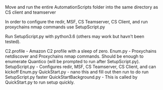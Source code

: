 Move and run the entire AutomationScripts folder into the same directory as CS client and teamserver

In order to configure the redir, MSF, CS Teamserver, CS Client, and run proxychains nmap commands use SetupScript.py

Run SetupScript.py with python3.6 (others may work but havn't been tested).


C2.profile		- Amazon C2 profile with a sleep of zero.
Enum.py			- Proxychains netdiscover and Proxychains nmap commands. Should be enough to enumerate Quantico (will be prompted to run after SetupScript.py).
SetupScript.py		- Configures redir, MSF, CS Teamserver, CS Client, and can kickoff Enum.py
QuickStart.py		- nano this and fill out then run to do run SetupScript.py faster
QuickStartBackground.py	- This is called by QuickStart.py to run setup quickly.





